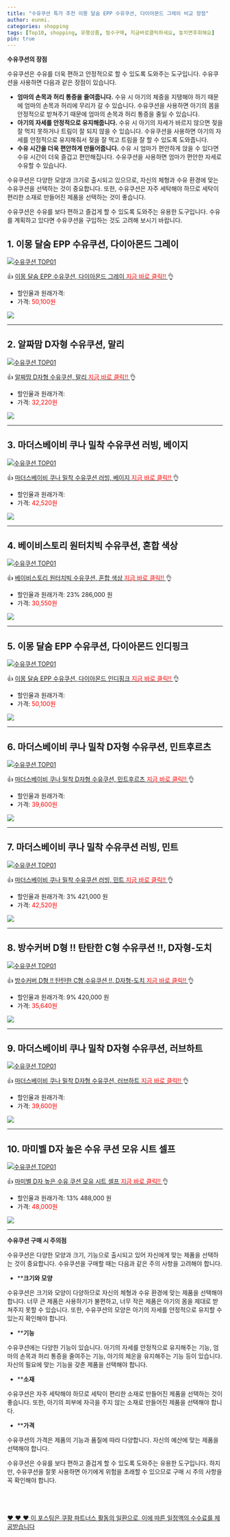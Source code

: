 ```yaml
---
title: "수유쿠션 특가 추천 이몽 달숨 EPP 수유쿠션, 다이아몬드 그레이 비교 장점"
author: eunmi.
categories: shopping
tags: [Top10, shopping, 유행상품, 필수구매, 지금바로클릭하세요, 놓치면후회해요]
pin: true
---
```

**수유쿠션의 장점**

수유쿠션은 수유를 더욱 편하고 안정적으로 할 수 있도록 도와주는 도구입니다. 수유쿠션을 사용하면 다음과 같은 장점이 있습니다.

* **엄마의 손목과 허리 통증을 줄여줍니다.** 수유 시 아기의 체중을 지탱해야 하기 때문에 엄마의 손목과 허리에 무리가 갈 수 있습니다. 수유쿠션을 사용하면 아기의 몸을 안정적으로 받쳐주기 때문에 엄마의 손목과 허리 통증을 줄일 수 있습니다.
* **아기의 자세를 안정적으로 유지해줍니다.** 수유 시 아기의 자세가 바르지 않으면 젖을 잘 먹지 못하거나 트림이 잘 되지 않을 수 있습니다. 수유쿠션을 사용하면 아기의 자세를 안정적으로 유지해줘서 젖을 잘 먹고 트림을 잘 할 수 있도록 도와줍니다.
* **수유 시간을 더욱 편안하게 만들어줍니다.** 수유 시 엄마가 편안하게 앉을 수 있다면 수유 시간이 더욱 즐겁고 편안해집니다. 수유쿠션을 사용하면 엄마가 편안한 자세로 수유할 수 있습니다.

수유쿠션은 다양한 모양과 크기로 출시되고 있으므로, 자신의 체형과 수유 환경에 맞는 수유쿠션을 선택하는 것이 중요합니다. 또한, 수유쿠션은 자주 세탁해야 하므로 세탁이 편리한 소재로 만들어진 제품을 선택하는 것이 좋습니다.

수유쿠션은 수유를 보다 편하고 즐겁게 할 수 있도록 도와주는 유용한 도구입니다. 수유를 계획하고 있다면 수유쿠션을 구입하는 것도 고려해 보시기 바랍니다.

   

## 1. 이몽 달숨 EPP 수유쿠션, 다이아몬드 그레이

[![수유쿠션 TOP01](https://thumbnail9.coupangcdn.com/thumbnails/remote/230x230ex/image/retail/images/2982293966082658-170bcabb-b196-4626-bf80-bf870c5b0bb6.jpg)](https://link.coupang.com/re/AFFSDP?lptag=AF3617701&subid=GithubCoopas&pageKey=5750472701&traceid=V0-153&itemId=9707897263&vendorItemId=76991760997)


👍 [이몽 달숨 EPP 수유쿠션, 다이아몬드 그레이 <font color=red> 지금 바로 클릭!! </font> ](https://link.coupang.com/re/AFFSDP?lptag=AF3617701&subid=GithubCoopas&pageKey=5750472701&traceid=V0-153&itemId=9707897263&vendorItemId=76991760997) 👌 


- 할인율과 원래가격: 
- 가격: <span style='color:red'>50,100원</span>

[![](/discount_price.png)](https://link.coupang.com/re/AFFSDP?lptag=AF3617701&subid=GithubCoopas&pageKey=5750472701&traceid=V0-153&itemId=9707897263&vendorItemId=76991760997)

---


   

## 2. 알짜맘 D자형 수유쿠션, 말리

[![수유쿠션 TOP01](https://thumbnail10.coupangcdn.com/thumbnails/remote/230x230ex/image/product/image/vendoritem/2019/01/30/3145434768/9db8f374-d997-4e3a-9f93-e42bed9802c8.jpg)](https://link.coupang.com/re/AFFSDP?lptag=AF3617701&subid=GithubCoopas&pageKey=838807&traceid=V0-153&itemId=400465840&vendorItemId=3145434768)


👍 [알짜맘 D자형 수유쿠션, 말리 <font color=red> 지금 바로 클릭!! </font> ](https://link.coupang.com/re/AFFSDP?lptag=AF3617701&subid=GithubCoopas&pageKey=838807&traceid=V0-153&itemId=400465840&vendorItemId=3145434768) 👌 


- 할인율과 원래가격: 
- 가격: <span style='color:red'>32,220원</span>

[![](/discount_price.png)](https://link.coupang.com/re/AFFSDP?lptag=AF3617701&subid=GithubCoopas&pageKey=838807&traceid=V0-153&itemId=400465840&vendorItemId=3145434768)

---


   

## 3. 마더스베이비 쿠나 밀착 수유쿠션 러빙, 베이지

[![수유쿠션 TOP01](https://thumbnail7.coupangcdn.com/thumbnails/remote/230x230ex/image/retail/images/2020/04/13/9/2/8db06c19-03d5-4d3d-adfe-0c9ea0825842.jpg)](https://link.coupang.com/re/AFFSDP?lptag=AF3617701&subid=GithubCoopas&pageKey=1458318684&traceid=V0-153&itemId=2509702568&vendorItemId=70502766702)


👍 [마더스베이비 쿠나 밀착 수유쿠션 러빙, 베이지 <font color=red> 지금 바로 클릭!! </font> ](https://link.coupang.com/re/AFFSDP?lptag=AF3617701&subid=GithubCoopas&pageKey=1458318684&traceid=V0-153&itemId=2509702568&vendorItemId=70502766702) 👌 


- 할인율과 원래가격: 
- 가격: <span style='color:red'>42,520원</span>

[![](/discount_price.png)](https://link.coupang.com/re/AFFSDP?lptag=AF3617701&subid=GithubCoopas&pageKey=1458318684&traceid=V0-153&itemId=2509702568&vendorItemId=70502766702)

---


   

## 4. 베이비스토리 원터치빅 수유쿠션, 혼합 색상

[![수유쿠션 TOP01](https://thumbnail10.coupangcdn.com/thumbnails/remote/230x230ex/image/retail/images/2019/11/08/19/3/cafa2d86-9802-41a8-af58-26bbf2e2bfea.jpg)](https://link.coupang.com/re/AFFSDP?lptag=AF3617701&subid=GithubCoopas&pageKey=335173053&traceid=V0-153&itemId=1069629474&vendorItemId=5557691346)


👍 [베이비스토리 원터치빅 수유쿠션, 혼합 색상 <font color=red> 지금 바로 클릭!! </font> ](https://link.coupang.com/re/AFFSDP?lptag=AF3617701&subid=GithubCoopas&pageKey=335173053&traceid=V0-153&itemId=1069629474&vendorItemId=5557691346) 👌 


- 할인율과 원래가격: 23%  286,000   원
- 가격: <span style='color:red'>30,550원</span>

[![](/discount_price.png)](https://link.coupang.com/re/AFFSDP?lptag=AF3617701&subid=GithubCoopas&pageKey=335173053&traceid=V0-153&itemId=1069629474&vendorItemId=5557691346)

---


   

## 5. 이몽 달숨 EPP 수유쿠션, 다이아몬드 인디핑크

[![수유쿠션 TOP01](https://thumbnail8.coupangcdn.com/thumbnails/remote/230x230ex/image/retail/images/685984309772279-c4661be8-ded3-4f23-88d9-49abcea80916.jpg)](https://link.coupang.com/re/AFFSDP?lptag=AF3617701&subid=GithubCoopas&pageKey=5750472701&traceid=V0-153&itemId=9707897248&vendorItemId=76991760909)


👍 [이몽 달숨 EPP 수유쿠션, 다이아몬드 인디핑크 <font color=red> 지금 바로 클릭!! </font> ](https://link.coupang.com/re/AFFSDP?lptag=AF3617701&subid=GithubCoopas&pageKey=5750472701&traceid=V0-153&itemId=9707897248&vendorItemId=76991760909) 👌 


- 할인율과 원래가격: 
- 가격: <span style='color:red'>50,100원</span>

[![](/discount_price.png)](https://link.coupang.com/re/AFFSDP?lptag=AF3617701&subid=GithubCoopas&pageKey=5750472701&traceid=V0-153&itemId=9707897248&vendorItemId=76991760909)

---


   

## 6. 마더스베이비 쿠나 밀착 D자형 수유쿠션, 민트후르츠

[![수유쿠션 TOP01](https://thumbnail9.coupangcdn.com/thumbnails/remote/230x230ex/image/product/image/vendoritem/2018/12/17/3760910286/85080720-83f7-4b16-a727-51ee79d59203.jpg)](https://link.coupang.com/re/AFFSDP?lptag=AF3617701&subid=GithubCoopas&pageKey=101276729&traceid=V0-153&itemId=308806851&vendorItemId=3760910286)


👍 [마더스베이비 쿠나 밀착 D자형 수유쿠션, 민트후르츠 <font color=red> 지금 바로 클릭!! </font> ](https://link.coupang.com/re/AFFSDP?lptag=AF3617701&subid=GithubCoopas&pageKey=101276729&traceid=V0-153&itemId=308806851&vendorItemId=3760910286) 👌 


- 할인율과 원래가격: 
- 가격: <span style='color:red'>39,600원</span>

[![](/discount_price.png)](https://link.coupang.com/re/AFFSDP?lptag=AF3617701&subid=GithubCoopas&pageKey=101276729&traceid=V0-153&itemId=308806851&vendorItemId=3760910286)

---


   

## 7. 마더스베이비 쿠나 밀착 수유쿠션 러빙, 민트

[![수유쿠션 TOP01](https://thumbnail7.coupangcdn.com/thumbnails/remote/230x230ex/image/retail/images/2020/04/13/9/4/18169aff-f137-4dce-9c5f-a14e9b60c4ab.jpg)](https://link.coupang.com/re/AFFSDP?lptag=AF3617701&subid=GithubCoopas&pageKey=1458318684&traceid=V0-153&itemId=2509702569&vendorItemId=70502766703)


👍 [마더스베이비 쿠나 밀착 수유쿠션 러빙, 민트 <font color=red> 지금 바로 클릭!! </font> ](https://link.coupang.com/re/AFFSDP?lptag=AF3617701&subid=GithubCoopas&pageKey=1458318684&traceid=V0-153&itemId=2509702569&vendorItemId=70502766703) 👌 


- 할인율과 원래가격: 3%  421,000   원
- 가격: <span style='color:red'>42,520원</span>

[![](/discount_price.png)](https://link.coupang.com/re/AFFSDP?lptag=AF3617701&subid=GithubCoopas&pageKey=1458318684&traceid=V0-153&itemId=2509702569&vendorItemId=70502766703)

---


   

## 8. 방수커버 D형 !! 탄탄한 C형 수유쿠션 !!, D자형-도치

[![수유쿠션 TOP01](https://thumbnail6.coupangcdn.com/thumbnails/remote/230x230ex/image/vendor_inventory/e7f0/c25b4c4898df8a64c6d58cdd287bc62ee475049814ca973e3b2294d96785.jpg)](https://link.coupang.com/re/AFFSDP?lptag=AF3617701&subid=GithubCoopas&pageKey=7565053303&traceid=V0-153&itemId=19939347515&vendorItemId=3595859706)


👍 [방수커버 D형 !! 탄탄한 C형 수유쿠션 !!, D자형-도치 <font color=red> 지금 바로 클릭!! </font> ](https://link.coupang.com/re/AFFSDP?lptag=AF3617701&subid=GithubCoopas&pageKey=7565053303&traceid=V0-153&itemId=19939347515&vendorItemId=3595859706) 👌 


- 할인율과 원래가격: 9%  420,000   원
- 가격: <span style='color:red'>35,640원</span>

[![](/discount_price.png)](https://link.coupang.com/re/AFFSDP?lptag=AF3617701&subid=GithubCoopas&pageKey=7565053303&traceid=V0-153&itemId=19939347515&vendorItemId=3595859706)

---


   

## 9. 마더스베이비 쿠나 밀착 D자형 수유쿠션, 러브하트

[![수유쿠션 TOP01](https://thumbnail6.coupangcdn.com/thumbnails/remote/230x230ex/image/retail/images/2017/12/13/11/7/a152bcc6-3890-48bd-a094-2f987326821a.jpg)](https://link.coupang.com/re/AFFSDP?lptag=AF3617701&subid=GithubCoopas&pageKey=53029924&traceid=V0-153&itemId=186608158&vendorItemId=3444279460)


👍 [마더스베이비 쿠나 밀착 D자형 수유쿠션, 러브하트 <font color=red> 지금 바로 클릭!! </font> ](https://link.coupang.com/re/AFFSDP?lptag=AF3617701&subid=GithubCoopas&pageKey=53029924&traceid=V0-153&itemId=186608158&vendorItemId=3444279460) 👌 


- 할인율과 원래가격: 
- 가격: <span style='color:red'>39,600원</span>

[![](/discount_price.png)](https://link.coupang.com/re/AFFSDP?lptag=AF3617701&subid=GithubCoopas&pageKey=53029924&traceid=V0-153&itemId=186608158&vendorItemId=3444279460)

---


   

## 10. 마미벨 D자 높은 수유 쿠션 모유 시트 셀프

[![수유쿠션 TOP01](https://thumbnail7.coupangcdn.com/thumbnails/remote/230x230ex/image/vendor_inventory/1b68/0e413ed3d9c4b5b494968580b0677fa7a8a4480270dc0463c5259b59b3f1.jpg)](https://link.coupang.com/re/AFFSDP?lptag=AF3617701&subid=GithubCoopas&pageKey=7466073206&traceid=V0-153&itemId=19471272576&vendorItemId=86581507288)


👍 [마미벨 D자 높은 수유 쿠션 모유 시트 셀프 <font color=red> 지금 바로 클릭!! </font> ](https://link.coupang.com/re/AFFSDP?lptag=AF3617701&subid=GithubCoopas&pageKey=7466073206&traceid=V0-153&itemId=19471272576&vendorItemId=86581507288) 👌 


- 할인율과 원래가격: 13%  488,000   원
- 가격: <span style='color:red'>48,000원</span>

[![](/discount_price.png)](https://link.coupang.com/re/AFFSDP?lptag=AF3617701&subid=GithubCoopas&pageKey=7466073206&traceid=V0-153&itemId=19471272576&vendorItemId=86581507288)

---
**수유쿠션 구매 시 주의점**

수유쿠션은 다양한 모양과 크기, 기능으로 출시되고 있어 자신에게 맞는 제품을 선택하는 것이 중요합니다. 수유쿠션을 구매할 때는 다음과 같은 주의 사항을 고려해야 합니다.

* ****크기와 모양**

수유쿠션은 크기와 모양이 다양하므로 자신의 체형과 수유 환경에 맞는 제품을 선택해야 합니다. 너무 큰 제품은 사용하기가 불편하고, 너무 작은 제품은 아기의 몸을 제대로 받쳐주지 못할 수 있습니다. 또한, 수유쿠션의 모양은 아기의 자세를 안정적으로 유지할 수 있는지 확인해야 합니다.

* ****기능**

수유쿠션에는 다양한 기능이 있습니다. 아기의 자세를 안정적으로 유지해주는 기능, 엄마의 손목과 허리 통증을 줄여주는 기능, 아기의 체온을 유지해주는 기능 등이 있습니다. 자신의 필요에 맞는 기능을 갖춘 제품을 선택해야 합니다.

* ****소재**

수유쿠션은 자주 세탁해야 하므로 세탁이 편리한 소재로 만들어진 제품을 선택하는 것이 좋습니다. 또한, 아기의 피부에 자극을 주지 않는 소재로 만들어진 제품을 선택해야 합니다.

* ****가격**

수유쿠션의 가격은 제품의 기능과 품질에 따라 다양합니다. 자신의 예산에 맞는 제품을 선택해야 합니다.

수유쿠션은 수유를 보다 편하고 즐겁게 할 수 있도록 도와주는 유용한 도구입니다. 하지만, 수유쿠션을 잘못 사용하면 아기에게 위험을 초래할 수 있으므로 구매 시 주의 사항을 꼭 확인해야 합니다.<br><br><br><br><br> [ ❤ ❤ ❤ 이 포스팅은 쿠팡 파트너스 활동의 일환으로, 이에 따른 일정액의 수수료를 제공받습니다](https://link.coupang.com/a/bcEFyh)